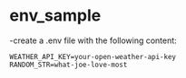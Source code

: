 # env_sample

-create a .env file with the following content:
```
WEATHER_API_KEY=your-open-weather-api-key
RANDOM_STR=what-joe-love-most
```
